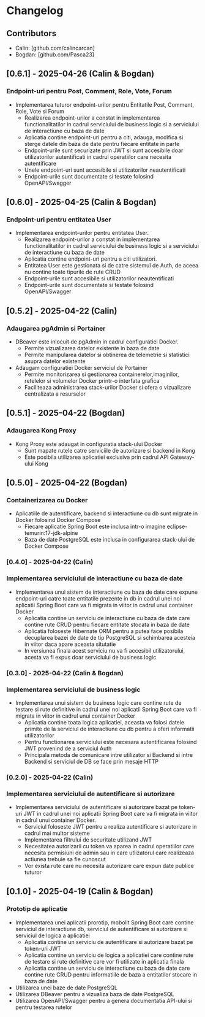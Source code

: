 # Changelog

## Contributors

- Calin: [github.com/calincarcan]
- Bogdan: [github.com/Pasca23] 

## [0.6.1] - 2025-04-26 (Calin & Bogdan)

### Endpoint-uri pentru Post, Comment, Role, Vote, Forum

- Implementarea tuturor endpoint-urilor pentru Entitatile Post, Comment, Role, Vote si Forum
    - Realizarea endpoint-urilor a constat in implementarea functionalitatilor in cadrul serviciului de business logic si a serviciului de interactiune cu baza de date
    - Aplicatia contine endpoint-uri pentru a citi, adauga, modifica si sterge datele din baza de date pentru fiecare entitate in parte
    - Endpoint-urile sunt securizate prin JWT si sunt accesibile doar utilizatorilor autentificati in cadrul operatiilor care necesita autentificare
    - Unele endpoint-uri sunt accesibile si utilizatorilor neautentificati
    - Endpoint-urile sunt documentate si testate folosind OpenAPI/Swagger

## [0.6.0] - 2025-04-25 (Calin & Bogdan)

### Endpoint-uri pentru entitatea User

- Implementarea endpoint-urilor pentru entitatea User.
    - Realizarea endpoint-urilor a constat in implementarea functionalitatilor in cadrul serviciului de business logic si a serviciului de interactiune cu baza de date
    - Aplicatia contine endpoint-uri pentru a citi utilizatori.
    - Entitatea User este gestionata si de catre sistemul de Auth, de aceea nu contine toate tipurile de rute CRUD
    - Endpoint-urile sunt accesibile si utilizatorilor neautentificati
    - Endpoint-urile sunt documentate si testate folosind OpenAPI/Swagger

## [0.5.2] - 2025-04-22 (Calin)

### Adaugarea pgAdmin si Portainer

- DBeaver este inlocuit de pgAdmin in cadrul configuratiei Docker.
    - Permite vizualizarea datelor existente in baza de date
    - Permite manipularea datelor si obtinerea de telemetrie si statistici asupra datelor existente
- Adaugam configuratiei Docker serviciul de Portainer
    - Permite monitorizarea si gestionarea containerelor,imaginilor, retelelor si volumelor Docker printr-o interfata grafica
    - Faciliteaza administrarea stack-urilor Docker si ofera o vizualizare centralizata a resurselor

## [0.5.1] - 2025-04-22 (Bogdan)

### Adaugarea Kong Proxy

- Kong Proxy este adaugat in configuratia stack-ului Docker
    - Sunt mapate rutele catre serviciile de autorizare si backend in Kong
    - Este posibila utilizarea aplicatiei exclusiva prin cadrul API Gateway-ului Kong

## [0.5.0] - 2025-04-22 (Bogdan)

### Containerizarea cu Docker

- Aplicatiile de autentificare, backend si interactiune cu db sunt migrate in Docker folosind Docker Compose
    - Fiecare aplicatie Spring Boot este inclusa intr-o imagine eclipse-temurin:17-jdk-alpine
    - Baza de date PostgreSQL este inclusa in configurarea stack-ului de Docker Compose

### [0.4.0] - 2025-04-22 (Calin)

### Implementarea serviciului de interactiune cu baza de date

- Implementarea unui sistem de interactiune cu baza de date care expune endpoint-uri catre toate entitatile prezente in db in cadrul unei noi aplicatii Spring Boot care va fi migrata in viitor in cadrul unui container Docker
    - Aplicatia contine un serviciu de interactiune cu baza de date care contine rute CRUD pentru fiecare entitate stocata in baza de date
    - Aplicatia foloseste Hibernate ORM pentru a putea face posibila decuplarea bazei de date de tip PostgreSQL si schimbarea acesteia in viitor daca apare aceasta situtatie
    - In versiunea finala acest serviciu nu va fi accesibil utilizatorului, acesta va fi expus doar serviciului de business logic

### [0.3.0] - 2025-04-22 (Calin & Bogdan)

### Implementarea serviciului de business logic

- Implementarea unui sistem de business logic care contine rute de testare si rute definitive in cadrul unei noi aplicatii Spring Boot care va fi migrata in viitor in cadrul unui container Docker
    - Aplicatia contine toata logica aplicatiei, aceasta va folosi datele primite de la serviciul de interactiune cu db pentru a oferi informatii utilizatorilor
    - Pentru functionarea serviciului este necesara autentificarea folosind JWT provenind de a serviciul Auth
    - Principala metoda de comunicare intre utilizator si Backend si intre Backend si serviciul de DB se face prin mesaje HTTP

### [0.2.0] - 2025-04-22 (Calin)

### Implementarea serviciului de autentificare si autorizare

- Implementarea serviciului de autentificare si autorizare bazat pe token-uri JWT in cadrul unei noi aplicatii Spring Boot care va fi migrata in viitor in cadrul unui container Docker.
    - Serviciul foloseste JWT pentru a realiza autentificare si autorizare in cadrul mai multor sisteme
    - Implementarea filtrului de securitate utilizand JWT
    - Necesitatea autorizarii cu token va aparea in cadrul operatiilor care necesita permisiuni de admin sau in care utlizatorul care realizeaza actiunea trebuie sa fie cunoscut
    - Vor exista rute care nu necesita autorizare care expun date publice tuturor

## [0.1.0] - 2025-04-19 (Calin & Bogdan)

### Prototip de aplicatie

- Implementarea unei aplicatii prorotip, mobolit Spring Boot care contine serviciul de interactiune db, serviciul de autentificare si autorizare si serviciul de logica a aplicatiei
    - Aplicatia contine un serviciu de autentificare si autorizare bazat pe token-uri JWT
    - Aplicatia contine un serviciu de logica a aplicatiei care contine rute de testare si rute definitive care vor fi utilizate in aplicatia finala
    - Aplicatia contine un serviciu de interactiune cu baza de date care contine rute CRUD pentru informatiile de baza a entitatilor stocare in baza de date
- Utilizarea unei baze de date PostgreSQL
- Utilizarea DBeaver pentru a vizualiza baza de date PostgreSQL
- Utilizarea OpenAPI/Swagger pentru a genera documentatia API-ului si pentru testarea rutelor
